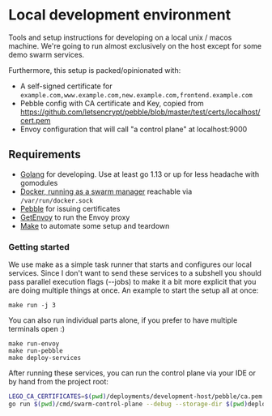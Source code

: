 # Local development environment

Tools and setup instructions for developing on a local unix / macos machine. We're going
to run almost exclusively on the host except for some demo swarm services.

Furthermore, this setup is packed/opinionated with:

- A self-signed certificate for `example.com,www.example.com,new.example.com,frontend.example.com`
- Pebble config with CA certificate and Key, copied from https://github.com/letsencrypt/pebble/blob/master/test/certs/localhost/cert.pem
- Envoy configuration that will call "a control plane" at localhost:9000

## Requirements

- [Golang](https://golang.org/doc/install) for developing. Use at least go 1.13 or up for less headache with gomodules
- [Docker, running as a swarm manager](https://docs.docker.com/engine/reference/commandline/swarm_init/) reachable via `/var/run/docker.sock` 
- [Pebble](https://github.com/letsencrypt/pebble#install) for issuing certificates
- [GetEnvoy](https://www.getenvoy.io/install/) to run the Envoy proxy
- [Make](https://www.gnu.org/software/make/) to automate some setup and teardown

### Getting started

We use make as a simple task runner that starts and configures our local services. Since I don't want to send these services
 to a subshell you should pass parallel execution flags (--jobs) to make it a bit more explicit that you are doing multiple things at once.
 An example to start the setup all at once: 
```
make run -j 3
```

You can also run individual parts alone, if you prefer to have multiple terminals open :)
```
make run-envoy
make run-pebble
make deploy-services
```

After running these services, you can run the control plane via your IDE or by hand from the project root:

```bash
LEGO_CA_CERTIFICATES=$(pwd)/deployments/development-host/pebble/ca.pem \
go run $(pwd)/cmd/swarm-control-plane --debug --storage-dir $(pwd)deployments/development-host/certificates/ --acme-email you@provider.com --acme-accept-terms --acme-local
```
